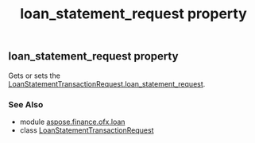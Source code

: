 ﻿---
title: loan_statement_request property
second_title: Aspose.Finance for Python via .NET API References
description: 
type: docs
weight: 40
url: /python-net/aspose.finance.ofx.loan/loanstatementtransactionrequest/loan_statement_request/
is_root: false
---

## loan_statement_request property


Gets or sets the [LoanStatementTransactionRequest.loan_statement_request](/finance/python-net/aspose.finance.ofx.loan/loanstatementtransactionrequest#loan_statement_request).

### See Also
* module [aspose.finance.ofx.loan](../../)
* class [LoanStatementTransactionRequest](/finance/python-net/aspose.finance.ofx.loan/loanstatementtransactionrequest)
